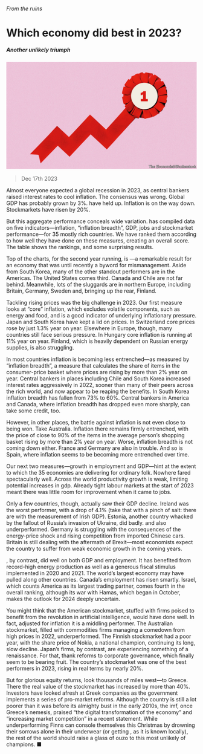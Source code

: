 ###### From the ruins

# Which economy did best in 2023? 

##### Another unlikely triumph 

![image](images/20231223_FND001.jpg) 

> Dec 17th 2023 

Almost everyone expected a global recession in 2023, as central bankers raised interest rates to cool inflation. The consensus was wrong. Global GDP has probably grown by 3%.  have held up. Inflation is on the way down. Stockmarkets have risen by 20%. 

But this aggregate performance conceals wide variation.  has compiled data on five indicators—inflation, “inflation breadth”, GDP, jobs and stockmarket performance—for 35 mostly rich countries. We have ranked them according to how well they have done on these measures, creating an overall score. The table shows the rankings, and some surprising results. 



Top of the charts, for the second year running, is —a remarkable result for an economy that was until recently a byword for mismanagement. Aside from South Korea, many of the other standout performers are in the Americas. The United States comes third. Canada and Chile are not far behind. Meanwhile, lots of the sluggards are in northern Europe, including Britain, Germany, Sweden and, bringing up the rear, Finland. 

Tackling rising prices was the big challenge in 2023. Our first measure looks at “core” inflation, which excludes volatile components, such as energy and food, and is a good indicator of underlying inflationary pressure. Japan and South Korea have kept a lid on prices. In Switzerland core prices rose by just 1.3% year on year. Elsewhere in Europe, though, many countries still face serious pressure. In Hungary core inflation is running at 11% year on year. Finland, which is heavily dependent on Russian energy supplies, is also struggling.

In most countries inflation is becoming less entrenched—as measured by “inflation breadth”, a measure that calculates the share of items in the consumer-price basket where prices are rising by more than 2% year on year. Central bankers in places including Chile and South Korea increased interest rates aggressively in 2022, sooner than many of their peers across the rich world, and now appear to be reaping the benefits. In South Korea inflation breadth has fallen from 73% to 60%. Central bankers in America and Canada, where inflation breadth has dropped even more sharply, can take some credit, too. 

However, in other places, the battle against inflation is not even close to being won. Take Australia. Inflation there remains firmly entrenched, with the price of close to 90% of the items in the average person’s shopping basket rising by more than 2% year on year. Worse, inflation breadth is not coming down either. France and Germany are also in trouble. And so is Spain, where inflation seems to be becoming more entrenched over time. 

Our next two measures—growth in employment and GDP—hint at the extent to which the 35 economies are delivering for ordinary folk. Nowhere fared spectacularly well. Across the world productivity growth is weak, limiting potential increases in gdp. Already tight labour markets at the start of 2023 meant there was little room for improvement when it came to jobs. 

Only a few countries, though, actually saw their GDP decline. Ireland was the worst performer, with a drop of 4.1% (take that with a pinch of salt: there are  with the measurement of Irish GDP). Estonia, another country whacked by the fallout of Russia’s invasion of Ukraine, did badly.  and  also underperformed. Germany is struggling with the consequences of the energy-price shock and rising competition from imported Chinese cars. Britain is still dealing with the aftermath of Brexit—most economists expect the country to suffer from weak economic growth in the coming years. 

, by contrast, did well on both GDP and employment. It has benefited from record-high energy production as well as a generous fiscal stimulus implemented in 2020 and 2021. The world’s largest economy may have pulled along other countries. Canada’s employment has risen smartly. Israel, which counts America as its largest trading partner, comes fourth in the overall ranking, although its war with Hamas, which began in October, makes the outlook for 2024 deeply uncertain.

You might think that the American stockmarket, stuffed with firms poised to benefit from the revolution in artificial intelligence, would have done well. In fact, adjusted for inflation it is a middling performer. The Australian stockmarket, filled with commodities firms managing a comedown from high prices in 2022, underperformed. The Finnish stockmarket had a poor year, with the share price of Nokia, a national champion, continuing its long, slow decline. Japan’s firms, by contrast, are experiencing something of a renaissance. For that, thank reforms to corporate governance, which finally seem to be bearing fruit. The country’s stockmarket was one of the best performers in 2023, rising in real terms by nearly 20%.

But for glorious equity returns, look thousands of miles west—to Greece. There the real value of the stockmarket has increased by more than 40%. Investors have looked afresh at Greek companies as the government implements a series of pro-market reforms. Although the country is still a lot poorer than it was before its almighty bust in the early 2010s, the imf, once Greece’s nemesis, praised “the digital transformation of the economy” and “increasing market competition” in a recent statement. While underperforming Finns can console themselves this Christmas by drowning their sorrows alone in their underwear (or getting , as it is known locally), the rest of the world should raise a glass of ouzo to this most unlikely of champions. ■


